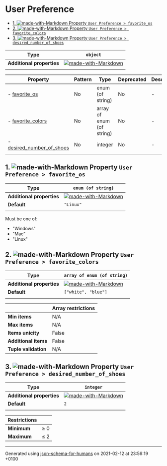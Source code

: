 # User Preference

- [1. ![made-with-Markdown](https://img.shields.io/badge/Optional-yellow) Property `User Preference > favorite_os`](#favorite_os)
- [2. ![made-with-Markdown](https://img.shields.io/badge/Optional-yellow) Property `User Preference > favorite_colors`](#favorite_colors)
- [3. ![made-with-Markdown](https://img.shields.io/badge/Optional-yellow) Property `User Preference > desired_number_of_shoes`](#desired_number_of_shoes)

| Type | `object` |
| ---- | --- |
| **Additional properties** |[![made-with-Markdown](https://img.shields.io/badge/Any%20type-allowed-green)](# "Additional Properties of any type are allowed.")|
|  |  |

| Property | Pattern | Type | Deprecated | Description |
| -------- | ------- | ---- | ---------- | ----------- |
|-  [favorite_os](#favorite_os)|No|enum (of string)|No|-|
|-  [favorite_colors](#favorite_colors)|No|array of enum (of string)|No|-|
|-  [desired_number_of_shoes](#desired_number_of_shoes)|No|integer|No|-|
|  |  |  |  |  |

## <a name="favorite_os"></a>1. ![made-with-Markdown](https://img.shields.io/badge/Optional-yellow) Property `User Preference > favorite_os`

| Type | `enum (of string)` |
| ---- | --- |
| **Additional properties** |[![made-with-Markdown](https://img.shields.io/badge/Any%20type-allowed-green)](# "Additional Properties of any type are allowed.")|
| **Default** | `"Linux"` |
|  |  |

Must be one of:
* "Windows"
* "Mac"
* "Linux"

## <a name="favorite_colors"></a>2. ![made-with-Markdown](https://img.shields.io/badge/Optional-yellow) Property `User Preference > favorite_colors`

| Type | `array of enum (of string)` |
| ---- | --- |
| **Additional properties** |[![made-with-Markdown](https://img.shields.io/badge/Any%20type-allowed-green)](# "Additional Properties of any type are allowed.")|
| **Default** | `["white", "blue"]` |
|  |  |

|                       | Array restrictions |
| --------------------- | ------------------ |
| **Min items**         | N/A |
| **Max items**         | N/A |
| **Items unicity**     | False |
| **Additional items**  | False |
| **Tuple validation**  | N/A |

## <a name="desired_number_of_shoes"></a>3. ![made-with-Markdown](https://img.shields.io/badge/Optional-yellow) Property `User Preference > desired_number_of_shoes`

| Type | `integer` |
| ---- | --- |
| **Additional properties** |[![made-with-Markdown](https://img.shields.io/badge/Any%20type-allowed-green)](# "Additional Properties of any type are allowed.")|
| **Default** | `2` |
|  |  |

| Restrictions |   |
| ------------ | - |
| **Minimum** | &ge; 0 |
| **Maximum** | &le; 2 |

----------------------------------------------------------------------------------------------------------------------------
Generated using [json-schema-for-humans](https://github.com/coveooss/json-schema-for-humans) on 2021-02-12 at 23:56:19 +0100